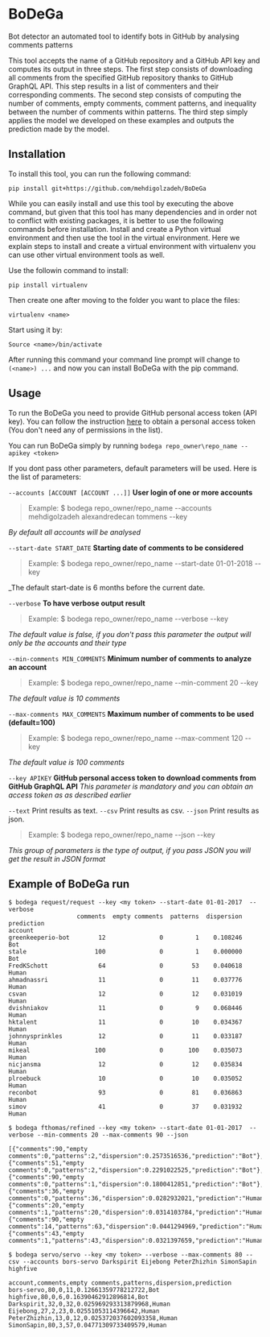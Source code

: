 # BoDeGa
Bot detector an automated tool to identify bots in GitHub by analysing comments patterns

This tool accepts the name of a GitHub repository and a GitHub API key and computes its output in three steps.
The first step consists of downloading all comments from the specified GitHub repository thanks to GitHub GraphQL API. This step results in a list of commenters and their corresponding comments.
The second step consists of computing the number of comments, empty comments, comment patterns, and inequality between the number of comments within patterns.
The third step simply applies the model we developed on these examples and outputs the prediction made by the model.


## Installation
To install this tool, you can run the following command:
```
pip install git+https://github.com/mehdigolzadeh/BoDeGa
```
While you can easily install and use this tool by executing the above command, but given that this tool has many dependencies and in order not to conflict with existing packages, it is better to use the following commands before installation. Install and create a Python virtual environment and then use the tool in the virtual environment. 
Here we explain steps to install and create a virtual environment with virtualenv you can use other virtual environment tools as well.

Use the followin command to install:
```
pip install virtualenv
```
Then create one after moving to the folder you want to place the files:
```
virtualenv <name>
```
Start using it by:
```
Source <name>/bin/activate
```
After running this command your command line prompt will change to `(<name>) ...` and now you can install BoDeGa with the pip command.

## Usage 
To run the BoDeGa you need to provide GitHub personal access token (API key). You can follow the instruction [here](https://docs.github.com/en/github/authenticating-to-github/creating-a-personal-access-token) to obtain a personal access token (You don't need any of permissions in the list).

You can run BoDeGa simply by running `bodega repo_owner\repo_name --apikey <token>`

If you dont pass other parameters, default parameters will be used. Here is the list of parameters:

`--accounts [ACCOUNT [ACCOUNT ...]]` 	**User login of one or more accounts**
> Example: $ bodega repo_owner/repo_name --accounts mehdigolzadeh alexandredecan tommens --key <token>
  
_By default all accounts will be analysed_

`--start-date START_DATE` 		**Starting date of comments to be considered**
> Example: $ bodega repo_owner/repo_name --start-date 01-01-2018 --key <token>
  
_The default start-date is 6 months before the current date. 

`--verbose` **To have verbose output result**
> Example: $ bodega repo_owner/repo_name --verbose --key <token>
 
_The default value is false, if you don't pass this parameter the output will only be the accounts and their type_
  
`--min-comments MIN_COMMENTS` 		**Minimum number of comments to analyze an account**
> Example: $ bodega repo_owner/repo_name --min-comment 20 --key <token>
 
_The default value is 10 comments_

`--max-comments MAX_COMMENTS` 		**Maximum number of comments to be used (default=100)**
> Example: $ bodega repo_owner/repo_name --max-comment 120 --key <token>

_The default value is 100 comments_

`--key APIKEY` 				**GitHub personal access token to download comments from GitHub GraphQL API**
_This parameter is mandatory and you can obtain an access token as as described earlier_

`--text`                	Print results as text.
`--csv`                		Print results as csv.
`--json`                	Print results as json.
> Example: $ bodega repo_owner/repo_name --json --key <token> 

_This group of parameters is the type of output, if you pass JSON you will get the result in JSON format_

## Example of BoDeGa run
```
$ bodega request/request --key <my token> --start-date 01-01-2017  --verbose
                   comments  empty comments  patterns  dispersion prediction                          
account                                                                     
greenkeeperio-bot        12               0         1    0.108246        Bot
stale                   100               0         1    0.000000        Bot
FredKSchott              64               0        53    0.040618      Human
ahmadnassri              11               0        11    0.037776      Human
csvan                    12               0        12    0.031019      Human
dvishniakov              11               0         9    0.068446      Human
hktalent                 11               0        10    0.034367      Human
johnnysprinkles          12               0        11    0.033187      Human
mikeal                  100               0       100    0.035073      Human
nicjansma                12               0        12    0.035834      Human
plroebuck                10               0        10    0.035052      Human
reconbot                 93               0        81    0.036863      Human
simov                    41               0        37    0.031932      Human
```

```
$ bodega fthomas/refined --key <my token> --start-date 01-01-2017  --verbose --min-comments 20 --max-comments 90 --json

[{"comments":90,"empty comments":0,"patterns":2,"dispersion":0.2573516536,"prediction":"Bot"},{"comments":51,"empty comments":0,"patterns":2,"dispersion":0.2291022525,"prediction":"Bot"},{"comments":90,"empty comments":0,"patterns":1,"dispersion":0.1800412851,"prediction":"Bot"},{"comments":36,"empty comments":0,"patterns":36,"dispersion":0.0282932021,"prediction":"Human"},{"comments":20,"empty comments":1,"patterns":20,"dispersion":0.0314103784,"prediction":"Human"},{"comments":90,"empty comments":14,"patterns":63,"dispersion":0.0441294969,"prediction":"Human"},{"comments":43,"empty comments":1,"patterns":43,"dispersion":0.0321397659,"prediction":"Human"}]
```

```
$ bodega servo/servo --key <my token> --verbose --max-comments 80 --csv --accounts bors-servo Darkspirit Eijebong PeterZhizhin SimonSapin highfive

account,comments,empty comments,patterns,dispersion,prediction                                        
bors-servo,80,0,11,0.12661359778212722,Bot
highfive,80,0,6,0.16390462912896814,Bot
Darkspirit,32,0,32,0.025969293313879968,Human
Eijebong,27,2,23,0.02551053114396642,Human
PeterZhizhin,13,0,12,0.025372037602093358,Human
SimonSapin,80,3,57,0.04771309733409579,Human
```
